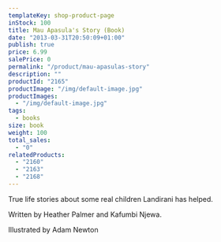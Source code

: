 ```yaml
---
templateKey: shop-product-page
inStock: 100
title: Mau Apasula's Story (Book)
date: "2013-03-31T20:50:09+01:00"
publish: true
price: 6.99
salePrice: 0
permalink: "/product/mau-apasulas-story"
description: ""
productId: "2165"
productImage: "/img/default-image.jpg"
productImages:
  - "/img/default-image.jpg"
tags:
  - books
size: book
weight: 100
total_sales:
  - "0"
relatedProducts:
  - "2160"
  - "2163"
  - "2168"
---
```


True life stories about some real children Landirani has helped.

Written by Heather Palmer and Kafumbi Njewa.

Illustrated by Adam Newton

